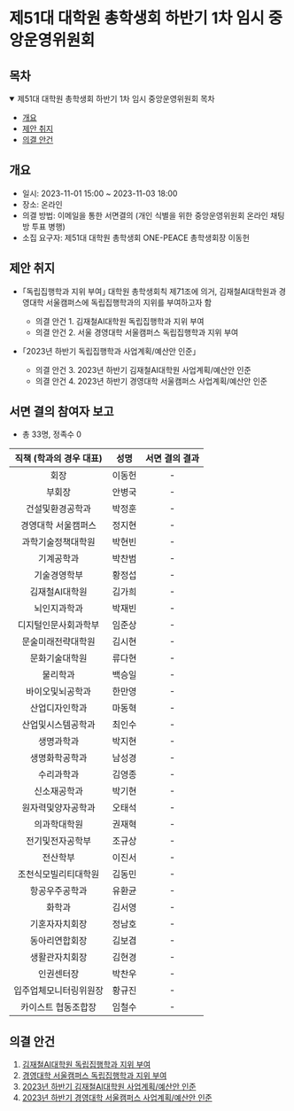 제51대 대학원 총학생회 하반기 1차 임시 중앙운영위원회 
===

## 목차

<details open>
<summary>제51대 대학원 총학생회 하반기 1차 임시 중앙운영위원회 목차</summary>
  
- [개요](#개요) 
- [제안 취지](#제안-취지)
- [의결 안건](#의결-안건)
</details>

## 개요

- 일시: 2023-11-01 15:00 ~ 2023-11-03 18:00
- 장소: 온라인
- 의결 방법: 이메일을 통한 서면결의 (개인 식별을 위한 중앙운영위원회 온라인 채팅방 투표 병행) 
- 소집 요구자: 제51대 대학원 총학생회 ONE-PEACE 총학생회장 이동헌

## 제안 취지

- ｢독립집행학과 지위 부여｣ 대학원 총학생회칙 제71조에 의거, 김재철AI대학원과 경영대학 서울캠퍼스에 독립집행학과의 지위를 부여하고자 함
    - 의결 안건 1. 김재철AI대학원 독립집행학과 지위 부여
    - 의결 안건 2. 서울 경영대학 서울캠퍼스 독립집행학과 지위 부여
      
- ｢2023년 하반기 독립집행학과 사업계획/예산안 인준｣
    - 의결 안건 3. 2023년 하반기 김재철AI대학원 사업계획/예산안 인준
    - 의결 안건 4. 2023년 하반기 경영대학 서울캠퍼스 사업계획/예산안 인준

## 서면 결의 참여자 보고
- 총 33명, 정족수 0

| 직책 (학과의 경우 대표) | 성명 | 서면 결의 결과 | 
|:---:|:---:|:---:|
| 회장 | 이동헌 | - | 
| 부회장 | 안병국 | - | 
| 건설및환경공학과 | 박정훈 | - | 
| 경영대학 서울캠퍼스 | 정지현 | - | 
| 과학기술정책대학원 | 박현빈 | - | 
| 기계공학과 | 박찬범 | - | 
| 기술경영학부 | 황정섭 | - | 
| 김재철AI대학원 | 김가희 | - | 
| 뇌인지과학과 | 박재빈 | - | 
| 디지털인문사회과학부 | 임준상 | - | 
| 문술미래전략대학원 | 김시현 | - |
| 문화기술대학원 | 류다현 | - | 
| 물리학과 | 백승일 | - | 
| 바이오및뇌공학과 | 한만영 | - | 
| 산업디자인학과 | 마동혁 | - | 
| 산업및시스템공학과 | 최인수 | - | 
| 생명과학과 | 박지현 | - | 
| 생명화학공학과 | 남성경 | - | 
| 수리과학과 | 김영종 | - | 
| 신소재공학과 | 박기현 | - | 
| 원자력및양자공학과 | 오태석 | - | 
| 의과학대학원 | 권재혁 | - | 
| 전기및전자공학부 | 조규상 | - | 
| 전산학부 | 이진서 | - | 
| 조천식모빌리티대학원 | 김동민 | - | 
| 항공우주공학과 | 유환균 | - | 
| 화학과 | 김서영 | - | 
| 기혼자자치회장 | 정남호 | - | 
| 동아리연합회장 | 김보겸 | - | 
| 생활관자치회장 | 김현경 | - | 
| 인권센터장 | 박찬우 | - | 
| 입주업체모니터링위원장 | 황규진 | - | 
| 카이스트 협동조합장 | 임철수 | - | 

## 의결 안건

1. [김재철AI대학원 독립집행학과 지위 부여](의결안건/의결1.md) 
2. [경영대학 서울캠퍼스 독립집행학과 지위 부여](의결안건/의결2.md)
3. [2023년 하반기 김재철AI대학원 사업계획/예산안 인준](의결안건/의결3.md)
4. [2023년 하반기 경영대학 서울캠퍼스 사업계획/예산안 인준](의결안건/의결4.md) 
